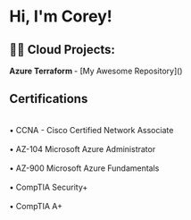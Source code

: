 <h1>Hi, I'm Corey! </h1>

<h2>👨‍💻 Cloud Projects:</h2>
<b> Azure Terraform </b>
- [My Awesome Repository](<https://github.com/Corey-Solomon/Azure-Terraform-Infrastructure-Provision>)


<h2>Certifications</h2>
<br>•	CCNA - Cisco Certified Network Associate</br>
<br>•	AZ-104 Microsoft Azure Administrator</br>
<br>•	AZ-900 Microsoft Azure Fundamentals</br>
<br>•	CompTIA Security+</br>
<br>•	CompTIA A+</br>



<!--
**joshmadakor1/joshmadakor1** is a ✨ _special_ ✨ repository because its `README.md` (this file) appears on your GitHub profile.

Here are some ideas to get you started:

- 🔭 I’m currently working on ...
- 🌱 I’m currently learning ...
- 👯 I’m looking to collaborate on ...
- 🤔 I’m looking for help with ...
- 💬 Ask me about ...
- 📫 How to reach me: ...
- 😄 Pronouns: ...
- ⚡ Fun fact: ...
-->
